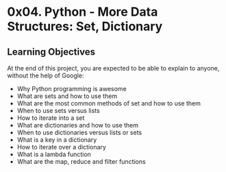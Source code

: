 
# 0x04. Python - More Data Structures: Set, Dictionary

## Learning Objectives

At the end of this project, you are expected to be able to explain to anyone, without the help of Google:

- Why Python programming is awesome
- What are sets and how to use them
- What are the most common methods of set and how to use them
- When to use sets versus lists
- How to iterate into a set
- What are dictionaries and how to use them
- When to use dictionaries versus lists or sets
- What is a key in a dictionary 
- How to iterate over a dictionary
- What is a lambda function
- What are the map, reduce and filter functions

